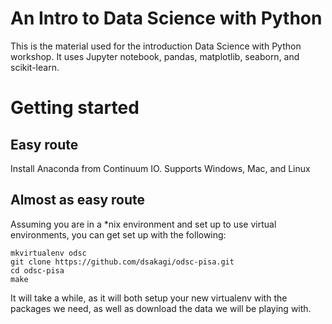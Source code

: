 An Intro to Data Science with Python
====================================

This is the material used for the introduction Data Science with 
Python workshop. It uses Jupyter notebook, pandas, matplotlib,
seaborn, and scikit-learn.

Getting started
===============

Easy route
----------
Install Anaconda from Continuum IO. Supports Windows, Mac, and Linux

Almost as easy route
--------------------
Assuming you are in a \*nix environment and set up to use virtual
environments, you can get set up with the following:

```
mkvirtualenv odsc
git clone https://github.com/dsakagi/odsc-pisa.git
cd odsc-pisa
make
```

It will take a while, as it will both setup your new virtualenv with
the packages we need, as well as download the data we will be playing
with.

